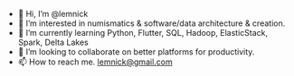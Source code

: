 - 👋 Hi, I’m @lemnick
- 👀 I’m interested in numismatics & software/data architecture & creation.
- 🌱 I’m currently learning Python, Flutter, SQL, Hadoop, ElasticStack, Spark, Delta Lakes
- 💞️ I’m looking to collaborate on better platforms for productivity. 
- 📫 How to reach me. lemnick@gmail.com 

<!---
lemnick/lemnick is a ✨ special ✨ repository because its `README.md` (this file) appears on your GitHub profile.
You can click the Preview link to take a look at your changes.
--->
